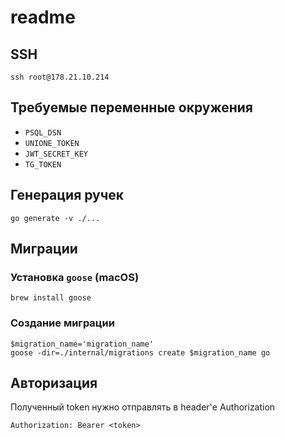 # readme

## SSH

```shell
ssh root@178.21.10.214
```

## Требуемые переменные окружения

- `PSQL_DSN`
- `UNIONE_TOKEN`
- `JWT_SECRET_KEY`
- `TG_TOKEN`

## Генерация ручек

```shell
go generate -v ./...
```

## Миграции

### Установка `goose` (macOS)

```shell
brew install goose
```

### Создание миграции
```shell
$migration_name='migration_name'
goose -dir=./internal/migrations create $migration_name go
```

## Авторизация 

Полученный token нужно отправлять в header'е Authorization
```
Authorization: Bearer <token>
```